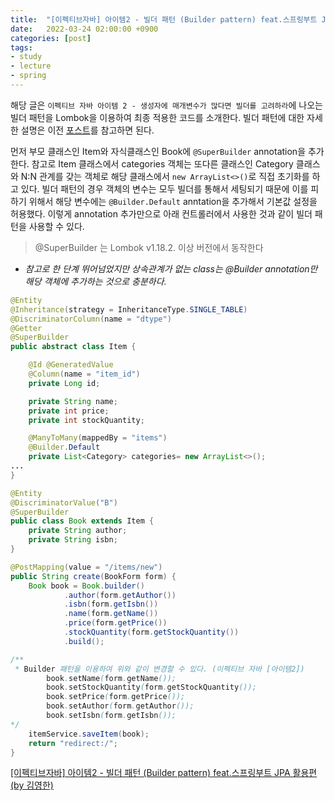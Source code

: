 ```yaml
---
title:  "[이펙티브자바] 아이템2 - 빌더 패턴 (Builder pattern) feat.스프링부트 JPA 활용편 (by 김영한) #2"
date:   2022-03-24 02:00:00 +0900
categories: [post]
tags:
- study
- lecture
- spring
---
```


해당 글은 `이펙티브 자바 아이템 2 - 생성자에 매개변수가 많다면 빌더를 고려하라`에 나오는 빌더 패턴을 Lombok을 이용하여 최종 적용한 코드를 소개한다. 빌더 패턴에 대한 자세한 설명은 이전 [포스트](https://jsy1110.github.io/2022/effective-java-builder-pattern/)를 참고하면 된다.

먼저 부모 클래스인 Item와 자식클래스인 Book에 `@SuperBuilder` annotation을 추가한다. 참고로 Item 클래스에서 categories 객체는 또다른 클래스인 Category 클래스와 N:N 관계를 갖는 객체로 해당 클래스에서 `new ArrayList<>()`로 직접 초기화를 하고 있다. 빌더 패턴의 경우 객체의 변수는 모두 빌더를 통해서 세팅되기 때문에 이를 피하기 위해서 해당 변수에는 `@Builder.Default` anntation을 추가해서 기본값 설정을 허용했다. 이렇게 annotation 추가만으로 아래 컨트롤러에서 사용한 것과 같이 빌더 패턴을 사용할 수 있다.

> @SuperBuilder 는 Lombok v1.18.2. 이상 버전에서 동작한다
> 

* *참고로 한 단계 뛰어넘었지만 상속관계가 없는 class는 @Builder annotation만 해당 객체에 추가하는 것으로 충분하다.*

```java
@Entity
@Inheritance(strategy = InheritanceType.SINGLE_TABLE)
@DiscriminatorColumn(name = "dtype")
@Getter
@SuperBuilder
public abstract class Item {

    @Id @GeneratedValue
    @Column(name = "item_id")
    private Long id;

    private String name;
    private int price;
    private int stockQuantity;

    @ManyToMany(mappedBy = "items")
    @Builder.Default
    private List<Category> categories= new ArrayList<>();
...
}
```

```java
@Entity
@DiscriminatorValue("B")
@SuperBuilder
public class Book extends Item {
    private String author;
    private String isbn;
}
```

```java
@PostMapping(value = "/items/new")
public String create(BookForm form) {
    Book book = Book.builder()
            .author(form.getAuthor())
            .isbn(form.getIsbn())
            .name(form.getName())
            .price(form.getPrice())
            .stockQuantity(form.getStockQuantity())
            .build();

/**
 * Builder 패턴을 이용하여 위와 같이 변경할 수 있다. (이펙티브 자바 [아이템2])
        book.setName(form.getName());
        book.setStockQuantity(form.getStockQuantity());
        book.setPrice(form.getPrice());
        book.setAuthor(form.getAuthor());
        book.setIsbn(form.getIsbn());
*/
    itemService.saveItem(book);
    return "redirect:/";
}
```


[[이펙티브자바] 아이템2 - 빌더 패턴 (Builder pattern) feat.스프링부트 JPA 활용편 (by 김영한)](https://jsy1110.github.io/2022/effective-java-builder-pattern/)